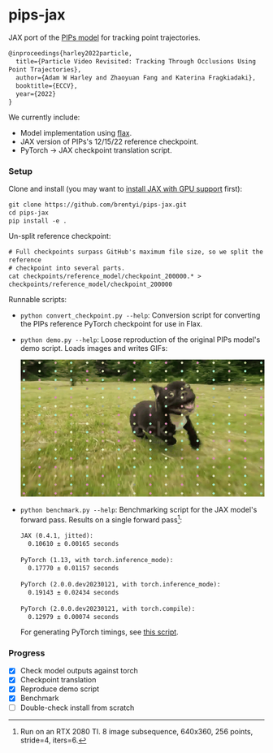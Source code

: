 # pips-jax

JAX port of the [PIPs model](https://github.com/aharley/pips) for tracking point
trajectories.

```
@inproceedings{harley2022particle,
  title={Particle Video Revisited: Tracking Through Occlusions Using Point Trajectories},
  author={Adam W Harley and Zhaoyuan Fang and Katerina Fragkiadaki},
  booktitle={ECCV},
  year={2022}
}
```

We currently include:

- Model implementation using [flax](https://github.com/google/flax).
- JAX version of PIPs's 12/15/22 reference checkpoint.
- PyTorch -> JAX checkpoint translation script.

### Setup

Clone and install (you may want to
[install JAX with GPU support](https://github.com/google/jax#pip-installation-gpu-cuda)
first):

```
git clone https://github.com/brentyi/pips-jax.git
cd pips-jax
pip install -e .
```

Un-split reference checkpoint:

```
# Full checkpoints surpass GitHub's maximum file size, so we split the reference
# checkpoint into several parts.
cat checkpoints/reference_model/checkpoint_200000.* > checkpoints/reference_model/checkpoint_200000
```

Runnable scripts:

- `python convert_checkpoint.py --help`: Conversion script for converting the
  PIPs reference PyTorch checkpoint for use in Flax.
- `python demo.py --help`: Loose reproduction of the original PIPs model's demo
  script. Loads images and writes GIFs:

  ![demo_image_000](./demo_out/demo_000.gif)

- `python benchmark.py --help`: Benchmarking script for the JAX model's forward
  pass. Results on a single forward pass[^1]:

  ```
  JAX (0.4.1, jitted):
    0.10610 ± 0.00165 seconds

  PyTorch (1.13, with torch.inference_mode):
    0.17770 ± 0.01157 seconds

  PyTorch (2.0.0.dev20230121, with torch.inference_mode):
    0.19143 ± 0.02434 seconds

  PyTorch (2.0.0.dev20230121, with torch.compile):
    0.12979 ± 0.00074 seconds
  ```

  For generating PyTorch timings, see
  [this script](https://github.com/brentyi/pips/blob/main/benchmark.py).

[^1]:
    Run on an RTX 2080 TI. 8 image subsequence, 640x360, 256 points, stride=4,
    iters=6.

### Progress

- [x] Check model outputs against torch
- [x] Checkpoint translation
- [x] Reproduce demo script
- [x] Benchmark
- [ ] Double-check install from scratch
